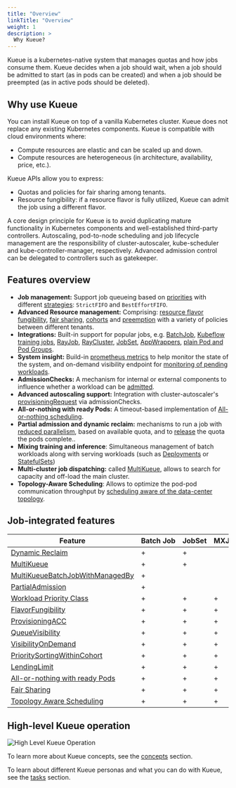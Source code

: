 ```yaml
---
title: "Overview"
linkTitle: "Overview"
weight: 1
description: >
  Why Kueue?
---
```


Kueue is a kubernetes-native system that manages quotas and how jobs consume them. Kueue decides when a job should wait, when a job should be admitted to start (as in pods can be created) and when a job should be preempted (as in active pods should be deleted).

## Why use Kueue

You can install Kueue on top of a vanilla Kubernetes cluster. Kueue does not replace any existing Kubernetes components. Kueue is compatible with cloud environments where:

* Compute resources are elastic and can be scaled up and down.
* Compute resources are heterogeneous (in architecture, availability, price, etc.).

Kueue APIs allow you to express:

* Quotas and policies for fair sharing among tenants.
* Resource fungibility: if a resource flavor is fully utilized, Kueue can admit the job using a different flavor.

A core design principle for Kueue is to avoid duplicating mature functionality in Kubernetes components and well-established third-party controllers. Autoscaling, pod-to-node scheduling and job lifecycle management are the responsibility of cluster-autoscaler, kube-scheduler and kube-controller-manager, respectively. Advanced admission control can be delegated to controllers such as gatekeeper.

## Features overview

- **Job management:** Support job queueing based on [priorities](/docs/concepts/workload/#priority) with different [strategies](/docs/concepts/cluster_queue/#queueing-strategy): `StrictFIFO` and `BestEffortFIFO`.
- **Advanced Resource management:** Comprising: [resource flavor fungibility](/docs/concepts/cluster_queue/#flavorfungibility), [fair sharing](/docs/concepts/preemption/#fair-sharing), [cohorts](/docs/concepts/cluster_queue/#cohort) and [preemption](/docs/concepts/cluster_queue/#preemption) with a variety of policies between different tenants.
- **Integrations:** Built-in support for popular jobs, e.g. [BatchJob](/docs/tasks/run/jobs/), [Kubeflow training jobs](/docs/tasks/run/kubeflow/), [RayJob](/docs/tasks/run/rayjobs/), [RayCluster](/docs/tasks/run/rayclusters/), [JobSet](/docs/tasks/run/jobsets/),  [AppWrappers](/docs/tasks/run/appwrappers/), [plain Pod and Pod Groups](/docs/tasks/run/plain_pods/).
- **System insight:** Build-in [prometheus metrics](/docs/reference/metrics/) to help monitor the state of the system, and on-demand visibility endpoint for [monitoring of pending workloads](/docs/tasks/manage/monitor_pending_workloads/pending_workloads_on_demand/).
- **AdmissionChecks:** A mechanism for internal or external components to influence whether a workload can be [admitted](/docs/concepts/admission_check/).
- **Advanced autoscaling support:** Integration with cluster-autoscaler's [provisioningRequest](/docs/admission-check-controllers/provisioning/#job-using-a-provisioningrequest) via admissionChecks.
- **All-or-nothing with ready Pods:** A timeout-based implementation of [All-or-nothing scheduling](/docs/tasks/manage/setup_wait_for_pods_ready/).
- **Partial admission and dynamic reclaim:** mechanisms to run a job with [reduced parallelism](/docs/tasks/run/jobs/#partial-admission), based on available quota, and to [release](/docs/concepts/workload/#dynamic-reclaim) the quota the pods complete..
- **Mixing training and inference**: Simultaneous management of batch workloads along with serving workloads (such as [Deployments](/docs/tasks/run/deployment/) or [StatefulSets](/docs/tasks/run/statefulset/))
- **Multi-cluster job dispatching:** called [MultiKueue](/docs/concepts/multikueue/), allows to search for capacity and off-load the main cluster.
- **Topology-Aware Scheduling**: Allows to optimize the pod-pod communication throughput by [scheduling aware of the data-center topology](/docs/concepts/topology_aware_scheduling/).

## Job-integrated features

| Feature                                                                                                         | Batch&nbsp;Job | JobSet | MXJob | PaddleJob | PytorchJob | TFJob | XGBoostJob | MPIJob | Pod | RayCluster | RayJob | AppWrapper |
|-----------------------------------------------------------------------------------------------------------------|----------------|--------|-------|-----------|------------|-------|------------|--------|-----|------------|--------|------------|
| [Dynamic Reclaim](/docs/concepts/workload/#dynamic-reclaim)                                                     | +              | +      |       |           |            |       |            |        | +   |            |        |            |
| [MultiKueue](/docs/concepts/multikueue/)                                                                        | +              | +      |       | +         | +          | +     | +          | +      |     | +          | +      |            |
| [MultiKueueBatchJobWithManagedBy](/docs/concepts/multikueue/#multikueuebatchjobwithmanagedby-enabled)           | +              |        |       |           |            |       |            |        |     |            |        |            |
| [PartialAdmission](/docs/tasks/run/jobs/#partial-admission)                                                     | +              |        |       |           |            |       |            |        |     |            |        |            |
| [Workload Priority Class](/docs/concepts/workload_priority_class/)                                              | +              | +      | +     | +         | +          | +     | +          | +      | +   | +          | +      | +          |
| [FlavorFungibility](/docs/concepts/cluster_queue/#flavorfungibility)                                            | +              | +      | +     | +         | +          | +     | +          | +      | +   | +          | +      | +          |
| [ProvisioningACC](/docs/admission-check-controllers/provisioning/)                                              | +              | +      | +     | +         | +          | +     | +          | +      | +   | +          | +      | +          |
| [QueueVisibility](/docs/tasks/manage/monitor_pending_workloads/pending_workloads_in_status/)                    | +              | +      | +     | +         | +          | +     | +          | +      | +   | +          | +      | +          |
| [VisibilityOnDemand](/docs/tasks/manage/monitor_pending_workloads/pending_workloads_on_demand/)                 | +              | +      | +     | +         | +          | +     | +          | +      | +   | +          | +      | +          |
| [PrioritySortingWithinCohort](/docs/concepts/cluster_queue/#flavors-and-borrowing-semantics)                    | +              | +      | +     | +         | +          | +     | +          | +      | +   | +          | +      | +          |
| [LendingLimit](/docs/concepts/cluster_queue/#lendinglimit)                                                      | +              | +      | +     | +         | +          | +     | +          | +      | +   | +          | +      | +          |
| [All-or-nothing with ready Pods](/docs/concepts/workload/#all-or-nothing-semantics-for-job-resource-assignment) | +              | +      | +     | +         | +          | +     | +          | +      | +   | +          | +      | +          |
| [Fair Sharing](/docs/concepts/preemption/#fair-sharing)                                                         | +              | +      | +     | +         | +          | +     | +          | +      | +   | +          | +      | +          |
| [Topology Aware Scheduling](/docs/concepts/topology_aware_scheduling)                                           | +              | +      | +     | +         | +          | +     | +          | +      | +   | +          | +      |            |

## High-level Kueue operation

![High Level Kueue Operation](/images/theory-of-operation.svg)

To learn more about Kueue concepts, see the [concepts](/docs/concepts) section.

To learn about different Kueue personas and what you can do with Kueue, see the [tasks](/docs/tasks) section.
